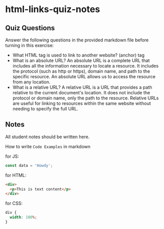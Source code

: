 # html-links-quiz-notes

## Quiz Questions

Answer the following questions in the provided markdown file before turning in this exercise:

- What HTML tag is used to link to another website?
  <a> (anchor) tag
- What is an absolute URL?
  An absolute URL is a complete URL that includes all the information necessary to locate a resource. It includes the protocol (such as http or https), domain name, and path to the specific resource. An absolute URL allows us to access the resource from any location.
- What is a relative URL?
  A relative URL is a URL that provides a path relative to the current document's location. It does not include the protocol or domain name, only the path to the resource. Relative URLs are useful for linking to resources within the same website without needing to specify the full URL.

## Notes

All student notes should be written here.

How to write `Code Examples` in markdown

for JS:

```javascript
const data = 'Howdy';
```

for HTML:

```html
<div>
  <p>This is text content</p>
</div>
```

for CSS:

```css
div {
  width: 100%;
}
```
